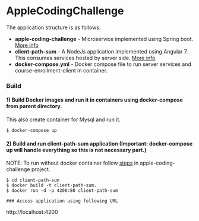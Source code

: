# AppleCodingChallenge


The application structure is as follows.
- **apple-coding-challenge** - Microservice implemented using Spring boot. [More info](apple-coding-challenge/README.md)
- **client-path-sum** - A NodeJs application implemented using Angular 7. This consumes services hosted by server side.  [More info](client-path-sum/README.md)
- **docker-compose.yml** - Docker compose file to run server services and course-enrollment-client in container.

### Build

#### 1) Build Docker images and run it in containers using docker-compose from parent directory.
   This also create container for Mysql and run it.
   
```
$ docker-compose up
```


#### 2) Build and run client-path-sum application (Important: docker-compose up will handle everything so this is not necessary part.)
NOTE: To run without docker container follow [steps](apple-coding-challenge/README.md) in apple-coding-challenge project.

```
$ cd client-path-sum
$ docker build -t client-path-sum.
$ docker run -d -p 4200:80 client-path-sum

### Access application using following URL

```
http://localhost:4200
```
